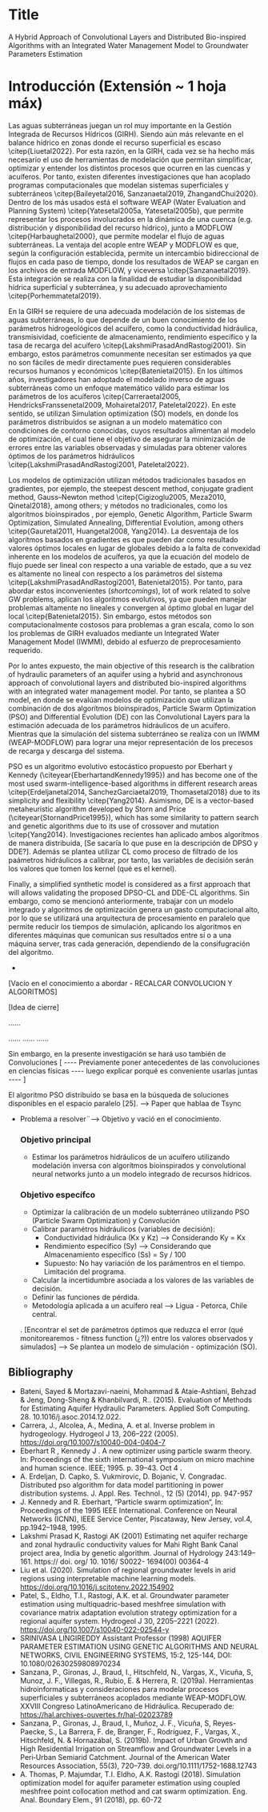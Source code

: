 # Title
A Hybrid Approach of Convolutional Layers and Distributed Bio-inspired Algorithms with an Integrated Water Management Model to Groundwater Parameters Estimation

# Introducción (Extensión ~ 1 hoja máx)
Las aguas subterráneas juegan un rol muy importante en la Gestión Integrada de Recursos Hídricos (GIRH). Siendo aún más relevante en el balance hídrico en zonas donde el recurso superficial es escaso \citep{Liuetal2022}. Por esta razón, en la GIRH, cada vez se ha hecho más necesario el uso de herramientas de modelación que permitan simplificar, optimizar y entender los distintos procesos que ocurren en las cuencas y acuíferos. Por tanto, existen diferentes investigaciones que han acoplado programas computacionales que modelan sistemas superficiales y subterráneos \citep{Baileyetal2016, Sanzanaetal2019, ZhangandChui2020}. Dentro de los más usados está el software WEAP (Water Evaluation and Planning System) \citep{Yatesetal2005a, Yatesetal2005b}, que permite representar los procesos involucrados en la dinámica de una cuenca (e.g. distribución y disponibilidad del recurso hídrico), junto a MODFLOW \citep{Harbaughetal2000}, que permite modelar el flujo de aguas subterráneas. La ventaja del acople entre WEAP y MODFLOW es que, según la configuración establecida, permite un intercambio bidireccional de flujos en cada paso de tiempo, donde los resultados de WEAP se cargan en los archivos de entrada MODFLOW, y viceversa \citep{Sanzanaetal2019}. Esta integración se realiza con la finalidad de estudiar la disponibilidad hídrica superficial y subterránea, y su adecuado aprovechamiento \citep{Porhemmatetal2019}.

En la GIRH se requiere de una adecuada modelación de los sistemas de aguas subterráneas, lo que depende de un buen conocimiento de los parámetros hidrogeológicos del acuífero, como la conductividad hidráulica, transmisividad, coeficiente de almacenamiento, rendimiento específico y la tasa de recarga del acuífero \citep{LakshmiPrasadAndRastogi2001}. Sin embargo, estos parámetros comunmente necesitan ser estimados ya que no son fáciles de medir directamente pues requieren considerables recursos humanos y económicos \citep{Batenietal2015}. En los últimos años, investigadores han adoptado el modelado inverso de aguas subterráneas como un enfoque matemático válido para estimar los parámetros de los acuíferos \citep{Carreraetal2005, HendricksFranssenetal2009, Mohairetal2017, Pateletal2022}. En este sentido, se utilizan Simulation optimization (SO) models, en donde los parámetros distribuidos se asignan a un modelo matemático con condiciones de contorno conocidas, cuyos resultados alimentan al modelo de optimización, el cual tiene el objetivo de asegurar la minimización de errores entre las variables observadas y simuladas para obtener valores óptimos de los parámetros hidráulicos \citep{LakshmiPrasadAndRastogi2001, Pateletal2022}. 

Los modelos de optimización utilizan métodos tradicionales basados en gradientes, por ejemplo, the steepest descent method, conjugate gradient method, Gauss–Newton method \citep{Cigizoglu2005, Meza2010, Qinetal2018}, among others; y métodos no tradicionales, como los algoritmos bioinspirados , por ejemplo, Genetic Algorithm, Particle Swarm Optimization, Simulated Annealing, Differential Evolution, among others \citep{Gauretal2011, Huangetal2008, Yang2014}. La desventaja de los algorítmos basados en gradientes es que pueden dar como resultado valores óptimos locales en lugar de globales debido a la falta de convexidad inherente en los modelos de acuíferos, ya que la ecuación del modelo de flujo puede ser lineal con respecto a una variable de estado, que a su vez es altamente no lineal con respecto a los parámetros del sistema \citep{LakshmiPrasadAndRastogi2001, Batenietal2015}. Por tanto, para abordar estos inconvenientes (*shortcomings*), lot of work related to solve GW problems, aplican los algoritmos evolutivos, ya que pueden manejar problemas altamente no lineales y convergen al óptimo global en lugar del local \citep{Batenietal2015}. Sin embargo, estos métodos son computacionalmente costosos para problemas a gran escala, como lo son los problemas de GIRH evaluados mediante un Integrated Water Management Model (IWMM), debido al esfuerzo de preprocesamiento requerido. 

Por lo antes expuesto, the main objective of this research is the calibration of hydraulic parameters of an aquifer using a hybrid and asynchronous approach of convolutional layers and distributed bio-inspired algorithms with an integrated water management model. Por tanto, se plantea a SO model, en donde se evalúan modelos de optimización que utilizan la combinación de dos algorítmos bioinspirados, Particle Swarm Optimization (PSO) and Differential Evolution (DE) con las Convolutional Layers para la estimación adecuada de los parámetros hidráulicos de un acuífero. Mientras que la simulación del sistema subterráneo se realiza con un IWMM (WEAP-MODFLOW) para lograr una mejor representación de los precesos de recarga y descarga del sistema. 

PSO es un algoritmo evolutivo estocástico propuesto por Eberhart y Kennedy (\citeyear{EberhartandKennedy1995}) and has become one of the most used swarm-intelligence-based algorithms in different research areas \citep{Erdeljanetal2014, SanchezGarciaetal2019, Thomasetal2018} due to its simplicity and flexibility \citep{Yang2014}. Asimismo, DE is a vector-based metaheuristic algorithm developed by Storn and Price (\citeyear{StornandPrice1995}), which has some similarity to pattern search and genetic algorithms due to its use of crossover and mutation \citep{Yang2014}. Investigaciones recientes han aplicado ambos algorítmos de manera distribuida, [Se sacaría lo que puse en la descripción de DPSO y DDE?]. Además se plantea utilizar CL como proceso de filtrado de los paámetros hidráulicos a calibrar, por tanto, las variables de decisión serán los valores que tomen los kernel (qué es el kernel).

Finally, a simplified synthetic model is considered as a first approach that will allows validating the proposed DPSO-CL and DDE-CL algorithms. Sin embargo, como se mencionó anteriormente, trabajar con un modelo integrado y algoritmos de optimización genera un gasto computacional alto, por lo que se utilizará una arquitectura de procesamiento en paralelo que permite reducir los tiempos de simulación, aplicando los algoritmos en diferentes máquinas que comunican sus resultados entre sí o a una máquina server, tras cada generación, dependiendo de la consifugración del algorítmo. 

-
[Vacío en el conocimiento a abordar - RECALCAR CONVOLUCION Y ALGORITMOS]



[Idea de cierre]


......


......
......
......

Sin embargo, en la presente investigación se hará uso también de Convoluciones [ ---- Previamente poner antecedentes de las convoluciones en ciencias físicas ---- luego explicar porqué es conveniente usarlas juntas ---- ]


El algoritmo PSO distribuido se basa en la búsqueda de soluciones disponibles en el espacio paralelo [25]. --> Paper que hablaa de Tsync

* Problema a resolver¨--> Objetivo y vació en el conocimiento.

    ### Objetivo principal
    * Estimar los parámetros hidráulicos de un acuífero utilizando modelación inversa con algorítmos bioinspirados y convolutional neural networks junto a un modelo integrado de recursos hídricos.
    ### Objetivo específco
    * Optimizar la calibración de un modelo subterráneo utilizando PSO (Particle Swarm Optimization) y Convolución
    * Calibrar paramétros hidráulicos (variables de decisión): 
        * Conductividad hidráulica (Kx y Kz) --> Considerando Ky = Kx
        * Rendimiento específico (Sy) --> Considerando que Almacenamiento específico (Ss) = Sy / 100
        * Supuesto: No hay variación de los parámentros en el tiempo. Limitación del programa.
    * Calcular la incertidumbre asociada a los valores de las variables de decisión.
    * Definir las funciones de pérdida.
    * Metodología aplicada a un acuífero real --> Ligua - Petorca, Chile central.

    . [Encontrar el set de parámetros óptimos que reduzca el error (qué monitorearemos - fitness function (¿?)) entre los valores observados y simulados] --> Se plantea un modelo de simulación - optimización (SO).

## Bibliography

* Bateni, Sayed & Mortazavi-naeini, Mohammad & Ataie-Ashtiani, Behzad & Jeng, Dong-Sheng & Khanbilvardi, R.. (2015). Evaluation of Methods for Estimating Aquifer Hydraulic Parameters. Applied Soft Computing. 28. 10.1016/j.asoc.2014.12.022. 
* Carrera, J., Alcolea, A., Medina, A. et al. Inverse problem in hydrogeology. Hydrogeol J 13, 206–222 (2005). https://doi.org/10.1007/s10040-004-0404-7
* Eberhart R , Kennedy J . A new optimizer using particle swarm theory. In: Proceedings of the sixth international symposium on micro machine and human science. IEEE; 1995. p. 39–43. Oct 4 .
* A. Erdeljan, D. Capko, S. Vukmirovic, D. Bojanic, V. Congradac. Distributed pso algorithm for data model partitioning in power distribution systems. J. Appl. Res. Technol., 12 (5) (2014), pp. 947-957
* J. Kennedy and R. Eberhart, “Particle swarm optimization“, In: Proceedings of the 1995 IEEE International. Conference on Neural Networks (ICNN), IEEE Service Center, Piscataway, New Jersey, vol.4, pp.1942–1948, 1995.
* Lakshmi Prasad K, Rastogi AK (2001) Estimating net aquifer recharge and zonal hydraulic conductivity values for Mahi Right Bank Canal project area, India by genetic algorithm. Journal of Hydrology 243:149–161. https:// doi. org/ 10. 1016/ S0022- 1694(00) 00364-4
* Liu et al. (2020). Simulation of regional groundwater levels in arid regions using interpretable machine learning models. https://doi.org/10.1016/j.scitotenv.2022.154902
* Patel, S., Eldho, T.I., Rastogi, A.K. et al. Groundwater parameter estimation using multiquadric-based meshfree simulation with covariance matrix adaptation evolution strategy optimization for a regional aquifer system. Hydrogeol J 30, 2205–2221 (2022). https://doi.org/10.1007/s10040-022-02544-y
* SRINIVASA LINGIREDDY Assistant Professor (1998) AQUIFER PARAMETER ESTIMATION USING GENETIC ALGORITHMS AND NEURAL NETWORKS, CIVIL ENGINEERING SYSTEMS, 15:2, 125-144, DOI: 10.1080/02630259808970234
* Sanzana, P., Gironas, J., Braud, I., Hitschfeld, N., Vargas, X., Vicuña, S, Munoz, J. F., Villegas, R., Rubio, E. & Herrera, R. (2019a). Herramientas hidroinformaticas y consideraciones para modelar procesos superficiales y subterráneos acoplados mediante WEAP-MODFLOW. XXVIII Congreso LatinoAmericano de Hidráulica. Recuperado de: https://hal.archives-ouvertes.fr/hal-02023789
* Sanzana, P., Gironas, J., Braud, I., Muñoz, J. F., Vicuña, S, Reyes-Paecke, S., La Barrera, F. de, Branger, F., Rodríguez, F., Vargas, X., Hitschfeld, N. & Hornazábal, S. (2019b). Impact of Urban Growth and High Residential Irrigation on Streamflow and Groundwater Levels in a Peri‐Urban Semiarid Catchment. Journal of the American Water Resources Association, 55(3), 720–739. doi.org/10.1111/1752-1688.12743
* A. Thomas, P. Majumdar, T.I. Eldho, A.K. Rastogi (2018). Simulation optimization model for aquifer parameter estimation using coupled meshfree point collocation method and cat swarm optimization. Eng. Anal. Boundary Elem., 91 (2018), pp. 60-72